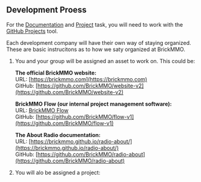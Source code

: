<style>@import url("//readme.codeadam.ca/readme.css");</style>

## Development Proess

For the [Documentation](documentat-conversion) and [Project](project) task, you will need to work with the [GitHub Projects](https://docs.github.com/en/issues/planning-and-tracking-with-projects/learning-about-projects/about-projects) tool.

Each development company will have their own way of staying organized. These are basic instrucitons as to how we saty organized at BrickMMO.

1. You and your group will be assigned an asset to work on. This could be:

    **The official BrickMMO website:**  
    URL: [https://brickmmo.com](https://brickmmo.com)  
    GitHub: [https://github.com/BrickMMO/website-v2](https://github.com/BrickMMO/website-v2)  

    **BrickMMO Flow (our internal project management software):**  
    URL: [BrickMMO Flow](https://flow.brickmmo.com)  
    GitHub: [https://github.com/BrickMMO/flow-v1](https://github.com/BrickMMO/flow-v1)  

    **The About Radio documentation:**  
    URL: [https://brickmmo.github.io/radio-about/](https://brickmmo.github.io/radio-about/)  
    GitHub: [https://github.com/BrickMMO/radio-about](https://github.com/BrickMMO/radio-about)  
   
2. You will alo be assigned a project:
